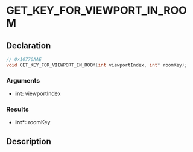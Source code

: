 # GET_KEY_FOR_VIEWPORT_IN_ROOM

## Declaration
```cpp
// 0x10776AAE
void GET_KEY_FOR_VIEWPORT_IN_ROOM(int viewportIndex, int* roomKey);
```

### Arguments
- **int:** viewportIndex

### Results
- **int\*:** roomKey

## Description
